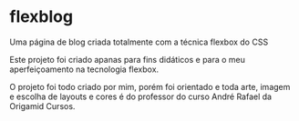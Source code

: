# flexblog
Uma página de blog criada totalmente com a técnica flexbox do CSS

Este projeto foi criado apanas para fins didáticos e para o meu aperfeiçoamento na tecnologia flexbox.

O projeto foi todo criado por mim, porém foi orientado e toda arte, imagem e escolha de layouts e cores é do professor do curso André Rafael da Origamid Cursos.
